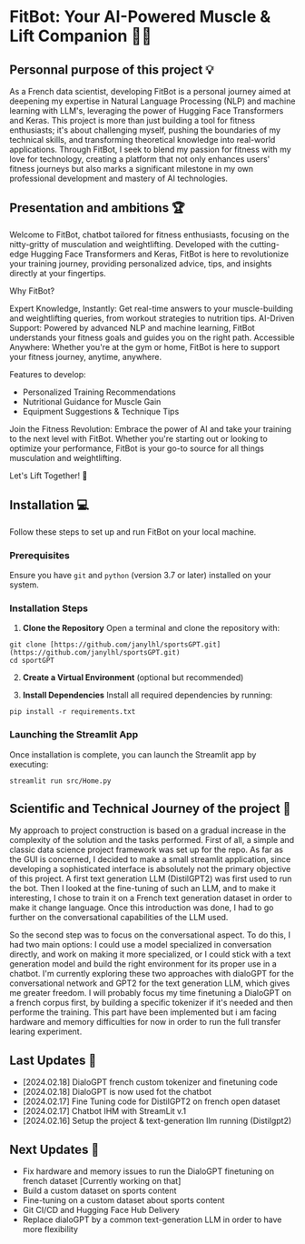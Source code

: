 # FitBot: Your AI-Powered Muscle & Lift Companion 🏋️‍♂️

## Personnal purpose of this project :bulb:
As a French data scientist, developing FitBot is a personal journey aimed at deepening my expertise in Natural Language Processing (NLP) and machine learning with LLM's, leveraging the power of Hugging Face Transformers and Keras. This project is more than just building a tool for fitness enthusiasts; it's about challenging myself, pushing the boundaries of my technical skills, and transforming theoretical knowledge into real-world applications. Through FitBot, I seek to blend my passion for fitness with my love for technology, creating a platform that not only enhances users' fitness journeys but also marks a significant milestone in my own professional development and mastery of AI technologies.

## Presentation and ambitions :trophy:
Welcome to FitBot, chatbot tailored for fitness enthusiasts, focusing on the nitty-gritty of musculation and weightlifting. Developed with the cutting-edge Hugging Face Transformers and Keras, FitBot is here to revolutionize your training journey, providing personalized advice, tips, and insights directly at your fingertips.

Why FitBot?

Expert Knowledge, Instantly: Get real-time answers to your muscle-building and weightlifting queries, from workout strategies to nutrition tips.
AI-Driven Support: Powered by advanced NLP and machine learning, FitBot understands your fitness goals and guides you on the right path.
Accessible Anywhere: Whether you're at the gym or home, FitBot is here to support your fitness journey, anytime, anywhere.

Features to develop:
- Personalized Training Recommendations
- Nutritional Guidance for Muscle Gain
- Equipment Suggestions & Technique Tips

Join the Fitness Revolution: Embrace the power of AI and take your training to the next level with FitBot. Whether you're starting out or looking to optimize your performance, FitBot is your go-to source for all things musculation and weightlifting.

Let's Lift Together! 🚀

## Installation :computer:
Follow these steps to set up and run FitBot on your local machine.

### Prerequisites

Ensure you have `git` and `python` (version 3.7 or later) installed on your system.

### Installation Steps

1. **Clone the Repository**
Open a terminal and clone the repository with:
```
git clone [https://github.com/janylhl/sportsGPT.git](https://github.com/janylhl/sportsGPT.git)
cd sportGPT
```
2. **Create a Virtual Environment** (optional but recommended)


3. **Install Dependencies**
Install all required dependencies by running:
```
pip install -r requirements.txt
```

### Launching the Streamlit App
Once installation is complete, you can launch the Streamlit app by executing:
```
streamlit run src/Home.py
```

## Scientific and Technical Journey of the project :book:
My approach to project construction is based on a gradual increase in the complexity of the solution and the tasks performed. First of all, a simple and classic data science project framework was set up for the repo. As far as the GUI is concerned, I decided to make a small streamlit application, since developing a sophisticated interface is absolutely not the primary objective of this project. A first text generation LLM (DistilGPT2) was first used to run the bot. Then I looked at the fine-tuning of such an LLM, and to make it interesting, I chose to train it on a French text generation dataset in order to make it change language. Once this introduction was done, I had to go further on the conversational capabilities of the LLM used.

So the second step was to focus on the conversational aspect. To do this, I had two main options: I could use a model specialized in conversation directly, and work on making it more specialized, or I could stick with a text generation model and build the right environment for its proper use in a chatbot. I'm currently exploring these two approaches with dialoGPT for the conversational network and GPT2 for the text generation LLM, which gives me greater freedom.
I will probably focus my time finetuning a DialoGPT on a french corpus first, by building a specific tokenizer if it's needed and then performe the training. This part have been implemented but i am facing hardware and memory difficulties for now in order to run the full transfer learing experiment.

## Last Updates :tada:
- [2024.02.18] DialoGPT french custom tokenizer and finetuning code
- [2024.02.18] DialoGPT is now used fot the chatbot
- [2024.02.17] Fine Tuning code for DistilGPT2 on french open dataset
- [2024.02.17] Chatbot IHM with StreamLit v.1
- [2024.02.16] Setup the project & text-generation llm running (Distilgpt2)

## Next Updates :wrench:
- Fix hardware and memory issues to run the DialoGPT finetuning on french dataset [Currently working on that]
- Build a custom dataset on sports content
- Fine-tuning on a custom dataset about sports content
- Git CI/CD and Hugging Face Hub Delivery
- Replace dialoGPT by a common text-generation LLM in order to have more flexibility